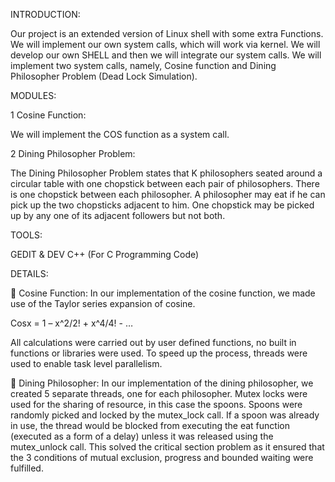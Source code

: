 INTRODUCTION:	

Our project is an extended version of Linux shell with some extra Functions. We will implement our own system calls, which will work via kernel. We will develop our own SHELL and then we will integrate our system calls. We will implement two system calls, namely, Cosine function and Dining Philosopher Problem (Dead Lock Simulation).
 
 MODULES:
 
1	Cosine Function:

We will implement the COS function as a system call.

2	Dining Philosopher Problem:

The Dining Philosopher Problem states that K philosophers seated around a circular table with one chopstick between each pair of philosophers. There is one chopstick between each philosopher. A philosopher may eat if he can pick up the two chopsticks adjacent to him. One chopstick may be picked up by any one of its adjacent followers but not both.

TOOLS:

GEDIT & DEV C++ (For C Programming Code) 


DETAILS: 

	Cosine Function: In our implementation of the cosine function, we made use of the Taylor series expansion of cosine.

Cosx  = 1 – x^2/2! + x^4/4! - …

All calculations were carried out by user defined functions, no built in functions or libraries were used. To speed up the process, threads were used to enable task level parallelism.

	Dining Philosopher: In our implementation of the dining philosopher, we created 5 separate threads, one for each philosopher. Mutex locks were used for the sharing of resource, in this case the spoons. Spoons were randomly picked and locked by the mutex_lock call. If a spoon was already in use, the thread would be blocked from executing the eat function (executed as a form of a delay) unless it was released using the mutex_unlock call.  This solved the critical section problem as it ensured that the 3 conditions of mutual exclusion, progress and bounded waiting were fulfilled.
